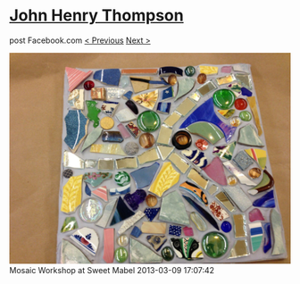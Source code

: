 # [John Henry Thompson](../README.md)
post Facebook.com
[< Previous](2013-03-09-2.md) [Next >](2013-03-09-4.md)

[![](../media/2013-03-09/Mosaic-Workshop-at-Sweet-Mabel-2.jpg)](../README.md)
Mosaic Workshop at Sweet Mabel
2013-03-09 17:07:42